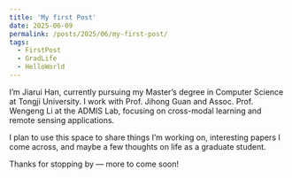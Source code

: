 ```yaml
---
title: 'My first Post'
date: 2025-06-09
permalink: /posts/2025/06/my-first-post/
tags:
  - FirstPost
  - GradLife
  - HelloWorld
---
```


I’m Jiarui Han, currently pursuing my Master’s degree in Computer Science at Tongji University. I work with Prof. Jihong Guan and Assoc. Prof. Wengeng Li at the ADMIS Lab, focusing on cross-modal learning and remote sensing applications.

I plan to use this space to share things I’m working on, interesting papers I come across, and maybe a few thoughts on life as a graduate student.

Thanks for stopping by — more to come soon!